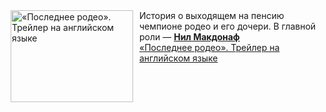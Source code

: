 <!--2025-03-31 11:00:19-->
<div class="yb">
  <div class="rss smaller1 kino_kino"><a href="https://www.kino-teatr.ru/video/47660/" title="«Последнее родео». Трейлер на английском языке"><img src="https://www.kino-teatr.ru/video/0/6/47660/poster.jpg" width="196" height="147" align="left" hspace="5" style="margin: 0px 10px 0px 5px" alt="«Последнее родео». Трейлер на английском языке"/></a>История о выходящем на пенсию чемпионе родео и его дочери. В главной роли — <a href=https://www.kino-teatr.ru/kino/acter/m/hollywood/51472/bio/ target=_blank><strong>Нил Макдонаф</strong></a> <br><a class="light" href="https://www.kino-teatr.ru/video/47660/">«Последнее родео». Трейлер на английском языке</a></div>
</div>
